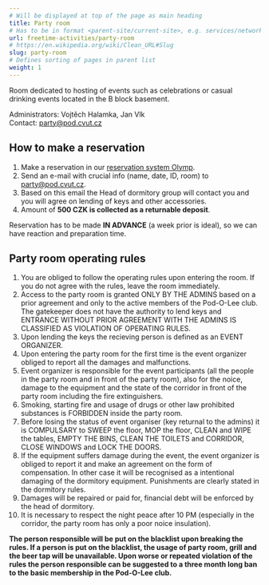 ```yaml
---
# Will be displayed at top of the page as main heading
title: Party room
# Has to be in format <parent-site/current-site>, e.g. services/network (notice missing slash at the beginning)
url: freetime-activities/party-room
# https://en.wikipedia.org/wiki/Clean_URL#Slug
slug: party-room
# Defines sorting of pages in parent list
weight: 1
---
```


Room dedicated to hosting of events such as celebrations or casual drinking events located in the B block basement.

Administrators: Vojtěch Halamka, Jan Vlk  
Contact: <party@pod.cvut.cz>

## How to make a reservation

1. Make a reservation in our [reservation system Olymp](https://olymp.pod.cvut.cz).
2. Send an e-mail with crucial info (name, date, ID, room) to <party@pod.cvut.cz>.
3. Based on this email the Head of dormitory group will contact you and you will agree on lending of keys and other accessories.
4. Amount of **500 CZK is collected as a returnable deposit**.

Reservation has to be made **IN ADVANCE** (a week prior is ideal), so we can have reaction and preparation time.

## Party room operating rules

1. You are obliged to follow the operating rules upon entering the room. If you do not agree with the rules, leave the room immediately.
2. Access to the party room is granted ONLY BY THE ADMINS based on a prior agreement and only to the active members of the Pod-O-Lee club. The gatekeeper does not have the authority to lend keys and ENTRANCE WITHOUT PRIOR AGREEMENT WITH THE ADMINS IS CLASSIFIED AS VIOLATION OF OPERATING RULES.
3. Upon lending the keys the recieving person is defined as an EVENT ORGANIZER.
4. Upon entering the party room for the first time is the event organizer obliged to report all the damages and malfunctions.
5. Event organizer is responsible for the event participants (all the people in the party room and in front of the party room), also for the noice, damage to the equipment and the state of the corridor in front of the party room including the fire extinguishers.
6. Smoking, starting fire and usage of drugs or other law prohibited substances is FORBIDDEN inside the party room.
7. Before losing the status of event organiser (key returnal to the admins) it is COMPULSARY to SWEEP the floor, MOP the floor, CLEAN and WIPE the tables, EMPTY THE BINS, CLEAN THE TOILETS and CORRIDOR, CLOSE WINDOWS and LOCK THE DOORS.
8. If the equipment suffers damage during the event, the event organizer is obliged to report it and make an agreement on the form of compensation. In other case it will be recognised as a intentional damaging of the dormitory equipment. Punishments are clearly stated in the dormitory rules.
9. Damages will be repaired or paid for, financial debt will be enforced by the head of dormitory.
10. It is necessary to respect the night peace after 10 PM (especially in the corridor, the party room has only a poor noice insulation).

**The person responsible will be put on the blacklist upon breaking the rules. If a person is put on the blacklist, the usage of party room, grill and the beer tap will be unavailable. Upon worse or repeated violation of the rules the person responsible can be suggested to a three month long ban to the basic membership in the Pod-O-Lee club.**
